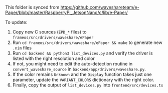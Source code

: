 This folder is synced from https://github.com/waveshareteam/e-Paper/blob/master/RaspberryPi_JetsonNano/c/lib/e-Paper/

To update:

1. Copy new C sources (`EPD_*` files) to `frameos/src/drivers/waveshare/ePaper`
2. Run `cd frameos/src/drivers/waveshare/ePaper && make` to generate new `.nim` files
3. Run `cd backend && python3 list_devices.py` and verify the driver is listed with the right resolution and color
4. If not, you might need to edit the auto-detection routine in `convert_waveshare_source` in `backend/app/drivers/waveshare.py`.
5. If the color remains `Unknown` and the `Display` function takes just one parameter, update the `VARIANT_COLORS` dictionary with the right color. 
6. Finally, copy the output of `list_devices.py` into `frontend/src/devices.ts` 

